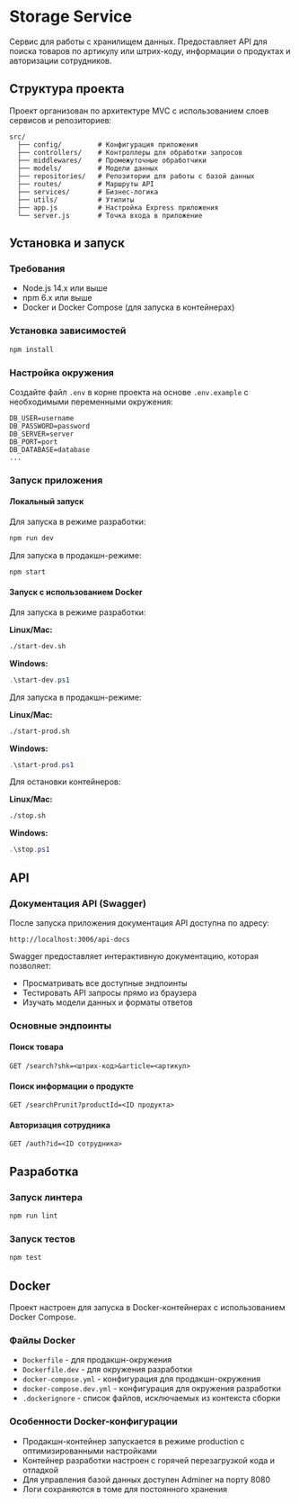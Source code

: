 # Storage Service

Сервис для работы с хранилищем данных. Предоставляет API для поиска товаров по артикулу или штрих-коду, информации о продуктах и авторизации сотрудников.

## Структура проекта

Проект организован по архитектуре MVC с использованием слоев сервисов и репозиториев:

```
src/
  ├── config/         # Конфигурация приложения
  ├── controllers/    # Контроллеры для обработки запросов
  ├── middlewares/    # Промежуточные обработчики
  ├── models/         # Модели данных
  ├── repositories/   # Репозитории для работы с базой данных
  ├── routes/         # Маршруты API
  ├── services/       # Бизнес-логика
  ├── utils/          # Утилиты
  ├── app.js          # Настройка Express приложения
  └── server.js       # Точка входа в приложение
```

## Установка и запуск

### Требования

- Node.js 14.x или выше
- npm 6.x или выше
- Docker и Docker Compose (для запуска в контейнерах)

### Установка зависимостей

```bash
npm install
```

### Настройка окружения

Создайте файл `.env` в корне проекта на основе `.env.example` с необходимыми переменными окружения:

```
DB_USER=username
DB_PASSWORD=password
DB_SERVER=server
DB_PORT=port
DB_DATABASE=database
...
```

### Запуск приложения

#### Локальный запуск

Для запуска в режиме разработки:

```bash
npm run dev
```

Для запуска в продакшн-режиме:

```bash
npm start
```

#### Запуск с использованием Docker

Для запуска в режиме разработки:

**Linux/Mac:**
```bash
./start-dev.sh
```

**Windows:**
```powershell
.\start-dev.ps1
```

Для запуска в продакшн-режиме:

**Linux/Mac:**
```bash
./start-prod.sh
```

**Windows:**
```powershell
.\start-prod.ps1
```

Для остановки контейнеров:

**Linux/Mac:**
```bash
./stop.sh
```

**Windows:**
```powershell
.\stop.ps1
```

## API

### Документация API (Swagger)

После запуска приложения документация API доступна по адресу:

```
http://localhost:3006/api-docs
```

Swagger предоставляет интерактивную документацию, которая позволяет:
- Просматривать все доступные эндпоинты
- Тестировать API запросы прямо из браузера
- Изучать модели данных и форматы ответов

### Основные эндпоинты

#### Поиск товара

```
GET /search?shk=<штрих-код>&article=<артикул>
```

#### Поиск информации о продукте

```
GET /searchPrunit?productId=<ID продукта>
```

#### Авторизация сотрудника

```
GET /auth?id=<ID сотрудника>
```

## Разработка

### Запуск линтера

```bash
npm run lint
```

### Запуск тестов

```bash
npm test
```

## Docker

Проект настроен для запуска в Docker-контейнерах с использованием Docker Compose.

### Файлы Docker

- `Dockerfile` - для продакшн-окружения
- `Dockerfile.dev` - для окружения разработки
- `docker-compose.yml` - конфигурация для продакшн-окружения
- `docker-compose.dev.yml` - конфигурация для окружения разработки
- `.dockerignore` - список файлов, исключаемых из контекста сборки

### Особенности Docker-конфигурации

- Продакшн-контейнер запускается в режиме production с оптимизированными настройками
- Контейнер разработки настроен с горячей перезагрузкой кода и отладкой
- Для управления базой данных доступен Adminer на порту 8080
- Логи сохраняются в томе для постоянного хранения
